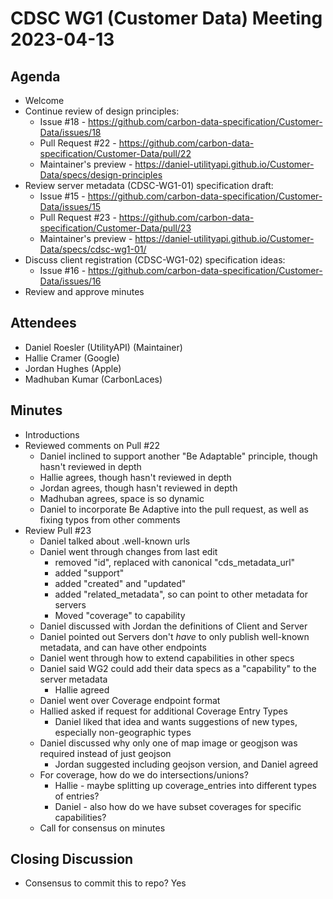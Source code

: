 # CDSC WG1 (Customer Data) Meeting 2023-04-13

## Agenda
* Welcome
* Continue review of design principles:
    * Issue #18 - https://github.com/carbon-data-specification/Customer-Data/issues/18
    * Pull Request #22 - https://github.com/carbon-data-specification/Customer-Data/pull/22
    * Maintainer's preview - https://daniel-utilityapi.github.io/Customer-Data/specs/design-principles
* Review server metadata (CDSC-WG1-01) specification draft:
    * Issue #15 - https://github.com/carbon-data-specification/Customer-Data/issues/15
    * Pull Request #23 - https://github.com/carbon-data-specification/Customer-Data/pull/23
    * Maintainer's preview - https://daniel-utilityapi.github.io/Customer-Data/specs/cdsc-wg1-01/
* Discuss client registration (CDSC-WG1-02) specification ideas:
    * Issue #16 - https://github.com/carbon-data-specification/Customer-Data/issues/16
* Review and approve minutes

## Attendees
* Daniel Roesler (UtilityAPI) (Maintainer)
* Hallie Cramer (Google)
* Jordan Hughes (Apple)
* Madhuban Kumar (CarbonLaces)

## Minutes
* Introductions
* Reviewed comments on Pull #22
    * Daniel inclined to support another "Be Adaptable" principle, though hasn't reviewed in depth
    * Hallie agrees, though hasn't reviewed in depth
    * Jordan agrees, though hasn't reviewed in depth
    * Madhuban agrees, space is so dynamic
    * Daniel to incorporate Be Adaptive into the pull request, as well as fixing typos from other comments
* Review Pull #23
    * Daniel talked about .well-known urls
    * Daniel went through changes from last edit
        * removed "id", replaced with canonical "cds_metadata_url"
        * added "support"
        * added "created" and "updated"
        * added "related_metadata", so can point to other metadata for servers
        * Moved "coverage" to capability
    * Daniel discussed with Jordan the definitions of Client and Server
    * Daniel pointed out Servers don't _have_ to only publish well-known metadata, and can have other endpoints
    * Daniel went through how to extend capabilities in other specs
    * Daniel said WG2 could add their data specs as a "capability" to the server metadata
        * Hallie agreed
    * Daniel went over Coverage endpoint format
    * Hallied asked if request for additional Coverage Entry Types
        * Daniel liked that idea and wants suggestions of new types, especially non-geographic types
    * Daniel discussed why only one of map image or geogjson was required instead of just geojson
        * Jordan suggested including geojson version, and Daniel agreed
    * For coverage, how do we do intersections/unions?
        * Hallie - maybe splitting up coverage_entries into different types of entries?
        * Daniel - also how do we have subset coverages for specific capabilities?
    * Call for consensus on minutes

## Closing Discussion
* Consensus to commit this to repo? Yes

